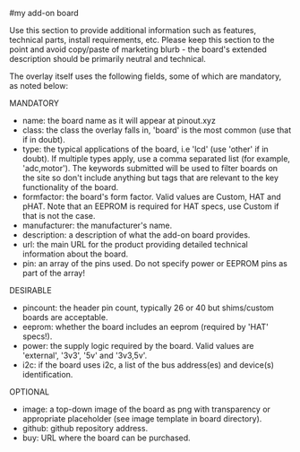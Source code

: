 <!--
---
name: My Add-on Board
class: board
type: other
formfactor: Custom
image: 'image.png'
manufacturer: Company
description: An add-on board for the Raspberry Pi
url: https://my-addon-board.com
github: https://github.com/my-addon-board-repo.com
buy: http://buy-my-addon-board.com
pincount: 40
eeprom: no
power: 3v3,5v
pin:
  '3':
    mode: i2c
  '5':
    mode: i2c
i2c:
  '0x00':
    name: device display name
    device: chip name
-->
#my add-on board

Use this section to provide additional information such as features, technical parts, install requirements, etc. Please keep this section to the point and avoid copy/paste of marketing blurb - the board's extended description should be primarily neutral and technical.

The overlay itself uses the following fields, some of which are mandatory, as noted below:

MANDATORY  
* name: the board name as it will appear at pinout.xyz  
* class: the class the overlay falls in, 'board' is the most common (use that if in doubt).  
* type: the typical applications of the board, i.e 'lcd' (use 'other' if in doubt). If multiple types apply, use a comma separated list (for example, 'adc,motor'). The keywords submitted will be used to filter boards on the site so don't include anything but tags that are relevant to the key functionality of the board.
* formfactor: the board's form factor. Valid values are Custom, HAT and pHAT. Note that an EEPROM is required for HAT specs, use Custom if that is not the case.
* manufacturer: the manufacturer's name.  
* description: a description of what the add-on board provides.  
* url: the main URL for the product providing detailed technical information about the board.  
* pin: an array of the pins used. Do not specify power or EEPROM pins as part of the array!  

DESIRABLE  
* pincount: the header pin count, typically 26 or 40 but shims/custom boards are acceptable.  
* eeprom: whether the board includes an eeprom (required by 'HAT' specs!).  
* power: the supply logic required by the board. Valid values are 'external', '3v3', '5v' and '3v3,5v'.  
* i2c: if the board uses i2c, a list of the bus address(es) and device(s) identification.  

OPTIONAL  
* image: a top-down image of the board as png with transparency or appropriate placeholder (see image template in board directory).  
* github: github repository address.  
* buy: URL where the board can be purchased.  
